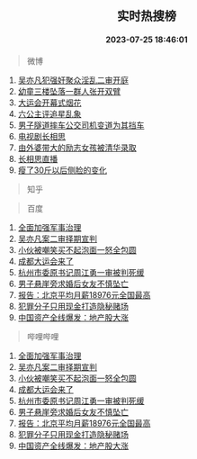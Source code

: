 <div align="center"><h2>实时热搜榜</h2><h4>2023-07-25 18:46:01</h4></div>

> 微博  

1. [吴亦凡犯强奸聚众淫乱二审开庭](https://s.weibo.com/weibo?q=%23%E5%90%B4%E4%BA%A6%E5%87%A1%E7%8A%AF%E5%BC%BA%E5%A5%B8%E8%81%9A%E4%BC%97%E6%B7%AB%E4%B9%B1%E4%BA%8C%E5%AE%A1%E5%BC%80%E5%BA%AD%23&t=31&band_rank=1&Refer=top)<br />
2. [幼童三楼坠落一群人张开双臂](https://s.weibo.com/weibo?q=%23%E5%B9%BC%E7%AB%A5%E4%B8%89%E6%A5%BC%E5%9D%A0%E8%90%BD%E4%B8%80%E7%BE%A4%E4%BA%BA%E5%BC%A0%E5%BC%80%E5%8F%8C%E8%87%82%23&t=31&band_rank=2&Refer=top)<br />
3. [大运会开幕式烟花](https://s.weibo.com/weibo?q=%23%E5%A4%A7%E8%BF%90%E4%BC%9A%E5%BC%80%E5%B9%95%E5%BC%8F%E7%83%9F%E8%8A%B1%23&t=31&band_rank=3&Refer=top)<br />
4. [六公主评追星乱象](https://s.weibo.com/weibo?q=%23%E5%85%AD%E5%85%AC%E4%B8%BB%E8%AF%84%E8%BF%BD%E6%98%9F%E4%B9%B1%E8%B1%A1%23&t=31&band_rank=4&Refer=top)<br />
5. [男子隧道摔车公交司机变道为其挡车](https://s.weibo.com/weibo?q=%23%E7%94%B7%E5%AD%90%E9%9A%A7%E9%81%93%E6%91%94%E8%BD%A6%E5%85%AC%E4%BA%A4%E5%8F%B8%E6%9C%BA%E5%8F%98%E9%81%93%E4%B8%BA%E5%85%B6%E6%8C%A1%E8%BD%A6%23&t=31&band_rank=5&Refer=top)<br />
6. [电视剧长相思](https://s.weibo.com/weibo?q=%E7%94%B5%E8%A7%86%E5%89%A7%E9%95%BF%E7%9B%B8%E6%80%9D&t=31&band_rank=6&Refer=top)<br />
7. [由外婆带大的励志女孩被清华录取](https://s.weibo.com/weibo?q=%23%E7%94%B1%E5%A4%96%E5%A9%86%E5%B8%A6%E5%A4%A7%E7%9A%84%E5%8A%B1%E5%BF%97%E5%A5%B3%E5%AD%A9%E8%A2%AB%E6%B8%85%E5%8D%8E%E5%BD%95%E5%8F%96%23&t=31&band_rank=7&Refer=top)<br />
8. [长相思直播](https://s.weibo.com/weibo?q=%E9%95%BF%E7%9B%B8%E6%80%9D%E7%9B%B4%E6%92%AD&t=31&band_rank=8&Refer=top)<br />
9. [瘦了30斤以后侧脸的变化](https://s.weibo.com/weibo?q=%23%E7%98%A6%E4%BA%8630%E6%96%A4%E4%BB%A5%E5%90%8E%E4%BE%A7%E8%84%B8%E7%9A%84%E5%8F%98%E5%8C%96%23&t=31&band_rank=9&Refer=top)<br />

> 知乎  


> 百度  

1. [全面加强军事治理](https://www.baidu.com/s?wd=%E5%85%A8%E9%9D%A2%E5%8A%A0%E5%BC%BA%E5%86%9B%E4%BA%8B%E6%B2%BB%E7%90%86&sa=fyb_news&rsv_dl=fyb_news)<br />
2. [吴亦凡案二审择期宣判](https://www.baidu.com/s?wd=%E5%90%B4%E4%BA%A6%E5%87%A1%E6%A1%88%E4%BA%8C%E5%AE%A1%E6%8B%A9%E6%9C%9F%E5%AE%A3%E5%88%A4&sa=fyb_news&rsv_dl=fyb_news)<br />
3. [小伙被嘲笑买不起泡面一怒全包圆](https://www.baidu.com/s?wd=%E5%B0%8F%E4%BC%99%E8%A2%AB%E5%98%B2%E7%AC%91%E4%B9%B0%E4%B8%8D%E8%B5%B7%E6%B3%A1%E9%9D%A2%E4%B8%80%E6%80%92%E5%85%A8%E5%8C%85%E5%9C%86&sa=fyb_news&rsv_dl=fyb_news)<br />
4. [成都大运会来了](https://www.baidu.com/s?wd=%E6%88%90%E9%83%BD%E5%A4%A7%E8%BF%90%E4%BC%9A%E6%9D%A5%E4%BA%86&sa=fyb_news&rsv_dl=fyb_news)<br />
5. [杭州市委原书记周江勇一审被判死缓](https://www.baidu.com/s?wd=%E6%9D%AD%E5%B7%9E%E5%B8%82%E5%A7%94%E5%8E%9F%E4%B9%A6%E8%AE%B0%E5%91%A8%E6%B1%9F%E5%8B%87%E4%B8%80%E5%AE%A1%E8%A2%AB%E5%88%A4%E6%AD%BB%E7%BC%93&sa=fyb_news&rsv_dl=fyb_news)<br />
6. [男子悬崖旁求婚后女友不慎坠亡](https://www.baidu.com/s?wd=%E7%94%B7%E5%AD%90%E6%82%AC%E5%B4%96%E6%97%81%E6%B1%82%E5%A9%9A%E5%90%8E%E5%A5%B3%E5%8F%8B%E4%B8%8D%E6%85%8E%E5%9D%A0%E4%BA%A1&sa=fyb_news&rsv_dl=fyb_news)<br />
7. [报告：北京平均月薪18976元全国最高](https://www.baidu.com/s?wd=%E6%8A%A5%E5%91%8A%EF%BC%9A%E5%8C%97%E4%BA%AC%E5%B9%B3%E5%9D%87%E6%9C%88%E8%96%AA18976%E5%85%83%E5%85%A8%E5%9B%BD%E6%9C%80%E9%AB%98&sa=fyb_news&rsv_dl=fyb_news)<br />
8. [犯罪分子只用现金打造隐秘赌场](https://www.baidu.com/s?wd=%E7%8A%AF%E7%BD%AA%E5%88%86%E5%AD%90%E5%8F%AA%E7%94%A8%E7%8E%B0%E9%87%91%E6%89%93%E9%80%A0%E9%9A%90%E7%A7%98%E8%B5%8C%E5%9C%BA&sa=fyb_news&rsv_dl=fyb_news)<br />
9. [中国资产全线爆发：地产股大涨](https://www.baidu.com/s?wd=%E4%B8%AD%E5%9B%BD%E8%B5%84%E4%BA%A7%E5%85%A8%E7%BA%BF%E7%88%86%E5%8F%91%EF%BC%9A%E5%9C%B0%E4%BA%A7%E8%82%A1%E5%A4%A7%E6%B6%A8&sa=fyb_news&rsv_dl=fyb_news)<br />

> 哔哩哔哩  

1. [全面加强军事治理](https://www.baidu.com/s?wd=%E5%85%A8%E9%9D%A2%E5%8A%A0%E5%BC%BA%E5%86%9B%E4%BA%8B%E6%B2%BB%E7%90%86&sa=fyb_news&rsv_dl=fyb_news)<br />
2. [吴亦凡案二审择期宣判](https://www.baidu.com/s?wd=%E5%90%B4%E4%BA%A6%E5%87%A1%E6%A1%88%E4%BA%8C%E5%AE%A1%E6%8B%A9%E6%9C%9F%E5%AE%A3%E5%88%A4&sa=fyb_news&rsv_dl=fyb_news)<br />
3. [小伙被嘲笑买不起泡面一怒全包圆](https://www.baidu.com/s?wd=%E5%B0%8F%E4%BC%99%E8%A2%AB%E5%98%B2%E7%AC%91%E4%B9%B0%E4%B8%8D%E8%B5%B7%E6%B3%A1%E9%9D%A2%E4%B8%80%E6%80%92%E5%85%A8%E5%8C%85%E5%9C%86&sa=fyb_news&rsv_dl=fyb_news)<br />
4. [成都大运会来了](https://www.baidu.com/s?wd=%E6%88%90%E9%83%BD%E5%A4%A7%E8%BF%90%E4%BC%9A%E6%9D%A5%E4%BA%86&sa=fyb_news&rsv_dl=fyb_news)<br />
5. [杭州市委原书记周江勇一审被判死缓](https://www.baidu.com/s?wd=%E6%9D%AD%E5%B7%9E%E5%B8%82%E5%A7%94%E5%8E%9F%E4%B9%A6%E8%AE%B0%E5%91%A8%E6%B1%9F%E5%8B%87%E4%B8%80%E5%AE%A1%E8%A2%AB%E5%88%A4%E6%AD%BB%E7%BC%93&sa=fyb_news&rsv_dl=fyb_news)<br />
6. [男子悬崖旁求婚后女友不慎坠亡](https://www.baidu.com/s?wd=%E7%94%B7%E5%AD%90%E6%82%AC%E5%B4%96%E6%97%81%E6%B1%82%E5%A9%9A%E5%90%8E%E5%A5%B3%E5%8F%8B%E4%B8%8D%E6%85%8E%E5%9D%A0%E4%BA%A1&sa=fyb_news&rsv_dl=fyb_news)<br />
7. [报告：北京平均月薪18976元全国最高](https://www.baidu.com/s?wd=%E6%8A%A5%E5%91%8A%EF%BC%9A%E5%8C%97%E4%BA%AC%E5%B9%B3%E5%9D%87%E6%9C%88%E8%96%AA18976%E5%85%83%E5%85%A8%E5%9B%BD%E6%9C%80%E9%AB%98&sa=fyb_news&rsv_dl=fyb_news)<br />
8. [犯罪分子只用现金打造隐秘赌场](https://www.baidu.com/s?wd=%E7%8A%AF%E7%BD%AA%E5%88%86%E5%AD%90%E5%8F%AA%E7%94%A8%E7%8E%B0%E9%87%91%E6%89%93%E9%80%A0%E9%9A%90%E7%A7%98%E8%B5%8C%E5%9C%BA&sa=fyb_news&rsv_dl=fyb_news)<br />
9. [中国资产全线爆发：地产股大涨](https://www.baidu.com/s?wd=%E4%B8%AD%E5%9B%BD%E8%B5%84%E4%BA%A7%E5%85%A8%E7%BA%BF%E7%88%86%E5%8F%91%EF%BC%9A%E5%9C%B0%E4%BA%A7%E8%82%A1%E5%A4%A7%E6%B6%A8&sa=fyb_news&rsv_dl=fyb_news)<br />
